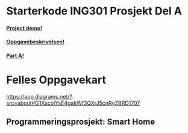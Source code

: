# Starterkode ING301 Prosjekt Del A

#### [Project demo!](https://github.com/selabhvl/ing301public/blob/main/project/demo.md)
#### [Oppgavebeskrivelsen!](https://github.com/selabhvl/ing301public/blob/main/project/index.md)
#### [Part A!](https://github.com/selabhvl/ing301public/blob/main/project/part_A.md)

# Felles Oppgavekart
https://app.diagrams.net/?src=about#G1XscoiYsE4gakWf3QXrJ5cnRyZBRD1707

## Programmeringsprosjekt: Smart Home

